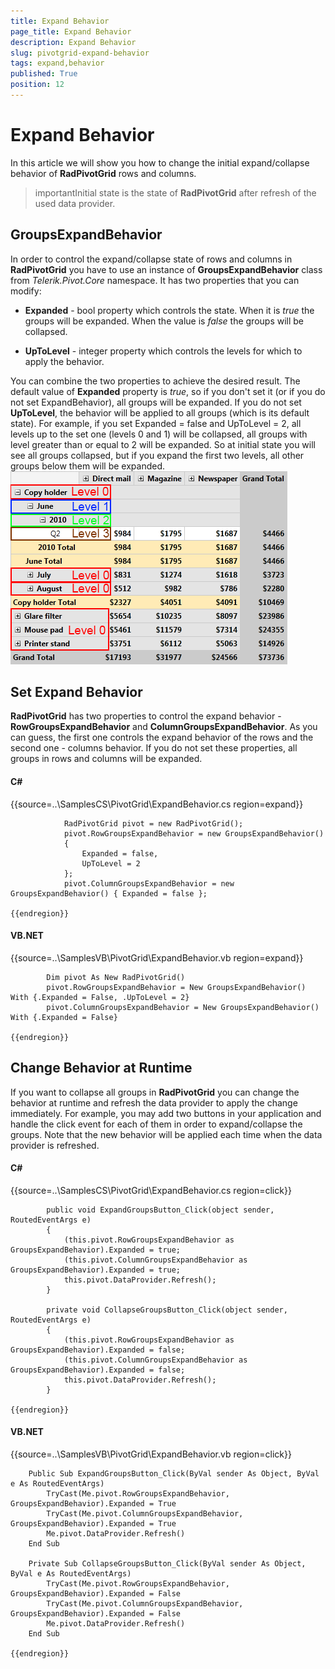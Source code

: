 ```yaml
---
title: Expand Behavior
page_title: Expand Behavior
description: Expand Behavior
slug: pivotgrid-expand-behavior
tags: expand,behavior
published: True
position: 12
---
```


# Expand Behavior



In this article we will show you how to change the initial expand/collapse behavior of __RadPivotGrid__ rows and 
      columns.

>importantInitial state is the state of __RadPivotGrid__ after refresh of the used data provider.
        

## GroupsExpandBehavior

In order to control the expand/collapse state of rows and columns in __RadPivotGrid__ you have to use an instance 
          of __GroupsExpandBehavior__ class from *Telerik.Pivot.Core* namespace.
          It has two properties that you can modify:
        

* __Expanded__ - bool property which controls the state. When it is *true* the groups 
              will be expanded. When the value is *false* the groups will be collapsed.
            

* __UpToLevel__ - integer property which controls the levels for which to apply the behavior.
            

You can combine the two properties to achieve the desired result. The default value of __Expanded__ property is
          *true*, so if you don't set it 
          (or if you do not set ExpandBehavior), all groups will be expanded. If you do not set __UpToLevel__, the behavior will be applied
          to all groups (which is its default state). For example, if you set Expanded = false and UpToLevel = 2, all levels up to the set one (levels
          0 and 1) will be collapsed, all groups with level greater than or equal to 2 will
          be expanded. So at initial state you will see all groups collapsed, but if you expand the first two levels, all other groups below them will
          be expanded.
        ![pivotgrid-expand-behavior 001](images/pivotgrid-expand-behavior001.png)

## Set Expand Behavior

__RadPivotGrid__ has two properties to control the expand behavior - 
          __RowGroupsExpandBehavior__ and __ColumnGroupsExpandBehavior__.
          As you can guess, the first one controls the expand behavior of the rows and the second one - columns behavior. If you do not set 
          these properties, all groups in rows and columns will be expanded.
        

#### __C#__

{{source=..\SamplesCS\PivotGrid\ExpandBehavior.cs region=expand}}
	            
	            RadPivotGrid pivot = new RadPivotGrid();
	            pivot.RowGroupsExpandBehavior = new GroupsExpandBehavior()
	            {
	                Expanded = false,
	                UpToLevel = 2
	            };
	            pivot.ColumnGroupsExpandBehavior = new GroupsExpandBehavior() { Expanded = false };
	            
	{{endregion}}



#### __VB.NET__

{{source=..\SamplesVB\PivotGrid\ExpandBehavior.vb region=expand}}
	
	        Dim pivot As New RadPivotGrid()
	        pivot.RowGroupsExpandBehavior = New GroupsExpandBehavior() With {.Expanded = False, .UpToLevel = 2}
	        pivot.ColumnGroupsExpandBehavior = New GroupsExpandBehavior() With {.Expanded = False}
	
	{{endregion}}



## Change Behavior at Runtime

If you want to collapse all groups in __RadPivotGrid__ you can change the behavior at runtime and refresh the data
          provider to apply the change immediately. For example, you may add two buttons in your application and
          handle the click event for each of them in order to expand/collapse the groups. Note that the new behavior will be applied each time 
          when the data provider is refreshed.
        

#### __C#__

{{source=..\SamplesCS\PivotGrid\ExpandBehavior.cs region=click}}
	        
	        public void ExpandGroupsButton_Click(object sender, RoutedEventArgs e)
	        {
	            (this.pivot.RowGroupsExpandBehavior as GroupsExpandBehavior).Expanded = true;
	            (this.pivot.ColumnGroupsExpandBehavior as GroupsExpandBehavior).Expanded = true;
	            this.pivot.DataProvider.Refresh();
	        }
	        
	        private void CollapseGroupsButton_Click(object sender, RoutedEventArgs e)
	        {
	            (this.pivot.RowGroupsExpandBehavior as GroupsExpandBehavior).Expanded = false;
	            (this.pivot.ColumnGroupsExpandBehavior as GroupsExpandBehavior).Expanded = false;
	            this.pivot.DataProvider.Refresh();
	        }
	    
	{{endregion}}



#### __VB.NET__

{{source=..\SamplesVB\PivotGrid\ExpandBehavior.vb region=click}}
	
	    Public Sub ExpandGroupsButton_Click(ByVal sender As Object, ByVal e As RoutedEventArgs)
	        TryCast(Me.pivot.RowGroupsExpandBehavior, GroupsExpandBehavior).Expanded = True
	        TryCast(Me.pivot.ColumnGroupsExpandBehavior, GroupsExpandBehavior).Expanded = True
	        Me.pivot.DataProvider.Refresh()
	    End Sub
	
	    Private Sub CollapseGroupsButton_Click(ByVal sender As Object, ByVal e As RoutedEventArgs)
	        TryCast(Me.pivot.RowGroupsExpandBehavior, GroupsExpandBehavior).Expanded = False
	        TryCast(Me.pivot.ColumnGroupsExpandBehavior, GroupsExpandBehavior).Expanded = False
	        Me.pivot.DataProvider.Refresh()
	    End Sub
	
	{{endregion}}



